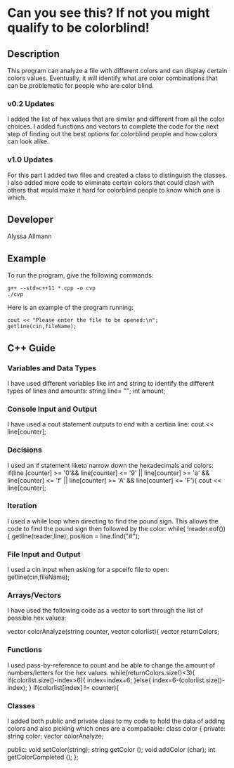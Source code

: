 # Can you see this? If not you might qualify to be colorblind!

## Description

This program can analyze a file with different colors and can display certain colors values. Eventually, it will identify what are color combinations that can be problematic for people who are color blind.

### v0.2 Updates

I added the list of hex values that are similar and different from all the color choices. I added functions and vectors to complete the code for the next step of finding out the best options for colorblind people and how colors can look alike. 

### v1.0 Updates
For this part I added two files and created a class to distinguish the classes. I also added more code to eliminate certain colors that could clash with others that would make it hard for colorblind people to know which one is which. 


## Developer

Alyssa Allmann

## Example

To run the program, give the following commands:

```
g++ --std=c++11 *.cpp -o cvp
./cvp
```

Here is an example of the program running:

```
cout << "Please enter the file to be opened:\n";
getline(cin,fileName);
```

## C++ Guide

### Variables and Data Types

I have used different variables like int and string to identify  the  different  types of lines and amounts:
string line= "";
int amount;

### Console Input and Output

I have used a cout statement outputs to end with a certian line:
cout << line[counter];
### Decisions

 I used an if statement liketo narrow down the hexadecimals and colors:
  if(line [counter] >= '0'&& line[counter] <= '9' || line[counter] >= 'a' && line[counter] <= 'f' || line[counter] >= 'A' && line[counter] <= 'F'){
  cout << line[counter]; 
### Iteration

I used a while loop when directing to find the pound sign. This allows the code to find the pound sign then followed by the color: 
while( !reader.eof())
{
getline(reader,line);
position = line.find("#");
### File Input and Output

I  used  a cin input when asking for a spceifc file to open: 
getline(cin,fileName);
### Arrays/Vectors

I have used the following code as a vector to sort through the list of possible hex values:

vector<string> colorAnalyze(string counter, vector<string> colorlist){
  vector<string> returnColors;

### Functions
I used pass-by-reference to count and be able to change the amount of numbers/letters for the hex values.
 while(returnColors.size()<3){
   if(colorlist.size()-index>6){
     index=index+6;
    }else{
     index=6-(colorlist.size()-index);
     }
   if(colorlist[index] != counter){

### Classes

I added both public and private class to my code to hold the data of adding colors and also picking which ones are a compatiable:
class color
{
  private: 
  string color;
  vector <char> colorAnalyze;

  public:
  void setColor(string);
  string getColor ();
  void addColor (char);
  int getColorCompleted ();
};
